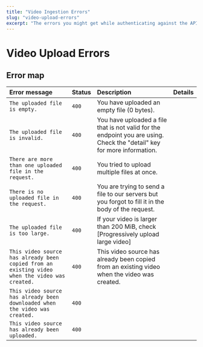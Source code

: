 ```yaml
---
title: "Video Ingestion Errors"
slug: "video-upload-errors"
excerpt: "The errors you might get while authenticating against the API"
---
```


Video Upload Errors
===================

## Error map

| Error message                                                                                  | Status | Description                                                                                                             | Details |
| :--------------------------------------------------------------------------------------------- | :----- | :---------------------------------------------------------------------------------------------------------------------- | :------ |
| `The uploaded file is empty.`                                                                  | `400`  | You have uploaded an empty file (0 bytes).                                                                              |         |
| `The uploaded file is invalid.`                                                                | `400`  | You have uploaded a file that is not valid for the endpoint you are using. Check the "detail" key for more information. |         |
| `There are more than one uploaded file in the request.`                                        | `400`  | You tried to upload multiple files at once.                                                                             |         |
| `There is no uploaded file in the request.`                                                    | `400`  | You are trying to send a file to our servers but you forgot to fill it in the body of the request.                      |         |
| `The uploaded file is too large.`                                                              | `400`  | If your video is larger than 200 MiB, check [Progressively upload large video]                                          |         |
| `This video source has already been copied from an existing video when the video was created.` | `400`  | This video source has already been copied from an existing video when the video was created.                            |         |
| `This video source has already been downloaded when the video was created.`                    | `400`  |                                                                                                                         |         |
| `This video source has already been uploaded.`                                                 | `400`  |                                                                                                                         |         |
